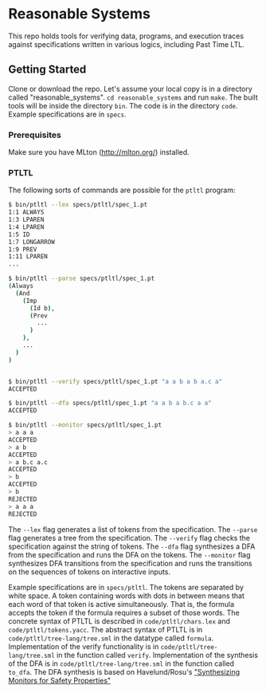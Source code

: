 # Reasonable Systems 

This repo holds tools for verifying data, programs, and execution traces 
against specifications written in various logics, including Past Time LTL.

## Getting Started
Clone or download the repo.  Let's assume your local copy is in a directory called "reasonable_systems".  `cd reasonable_systems` and run `make`.  The built tools will be inside the directory `bin`.  The code is in the directory `code`.  Example specifications are in `specs`.

### Prerequisites
Make sure you have MLton (http://mlton.org/) installed.


### PTLTL
The following sorts of commands are possible for the `ptltl` program:
```bash
$ bin/ptltl --lex specs/ptltl/spec_1.pt
1:1 ALWAYS
1:3 LPAREN
1:4 LPAREN
1:5 ID
1:7 LONGARROW
1:9 PREV
1:11 LPAREN
...

$ bin/ptltl --parse specs/ptltl/spec_1.pt
(Always
  (And
    (Imp
      (Id b),
      (Prev
        ...
      )
    ),
    ...
  )
)


$ bin/ptltl --verify specs/ptltl/spec_1.pt "a a b a b a.c a"
ACCEPTED

$ bin/ptltl --dfa specs/ptltl/spec_1.pt "a a b a b.c a a"
ACCEPTED

$ bin/ptltl --monitor specs/ptltl/spec_1.pt
> a a a
ACCEPTED
> a b
ACCEPTED
> a b.c a.c
ACCEPTED
> b
ACCEPTED
> b
REJECTED
> a a a
REJECTED
```

The `--lex` flag generates a list of tokens from the specification.
The `--parse` flag generates a tree from the specification.
The `--verify` flag checks the specification against the string of tokens.
The `--dfa` flag synthesizes a DFA from the specification and runs the DFA on the tokens.
The `--monitor` flag synthesizes DFA transitions from the specification and runs the transitions on the sequences of tokens on interactive inputs.

Example specifications are in `specs/ptltl`.  The tokens are separated by white space.  A token containing words with dots in between means that each word of that token is active simultaneously.  That is, the formula accepts the token if the formula requires a subset of those words.
The concrete syntax of PTLTL is described in `code/ptltl/chars.lex` and `code/ptltl/tokens.yacc`.
The abstract syntax of PTLTL is in  `code/ptltl/tree-lang/tree.sml` in the datatype called `formula`.
Implementation of the verify functionality is in `code/ptltl/tree-lang/tree.sml` in the function called `verify`.
Implementation of the synthesis of the DFA is in `code/ptltl/tree-lang/tree.sml` in the function called `to_dfa`.
The DFA synthesis is based on Havelund/Rosu's ["Synthesizing Monitors for Safety Properties"](https://ti.arc.nasa.gov/m/pub-archive/345h/0345%20(Havelund).pdf)
